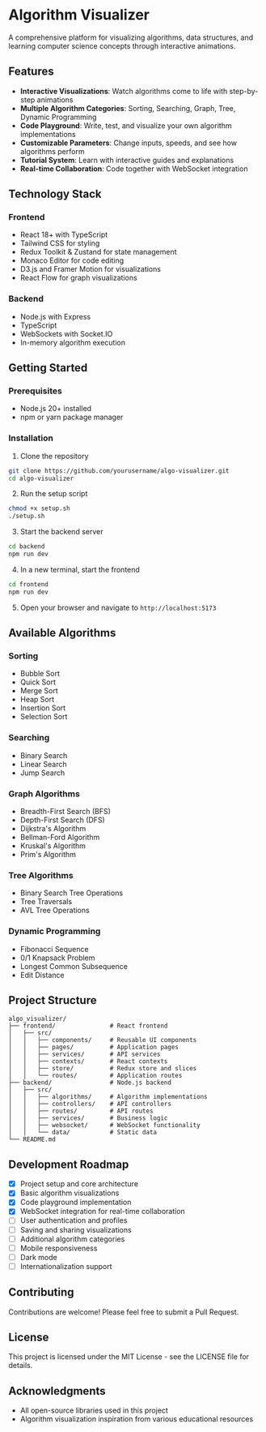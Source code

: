 # Algorithm Visualizer

A comprehensive platform for visualizing algorithms, data structures, and learning computer science concepts through interactive animations.

## Features

- **Interactive Visualizations**: Watch algorithms come to life with step-by-step animations
- **Multiple Algorithm Categories**: Sorting, Searching, Graph, Tree, Dynamic Programming
- **Code Playground**: Write, test, and visualize your own algorithm implementations
- **Customizable Parameters**: Change inputs, speeds, and see how algorithms perform
- **Tutorial System**: Learn with interactive guides and explanations
- **Real-time Collaboration**: Code together with WebSocket integration

## Technology Stack

### Frontend
- React 18+ with TypeScript
- Tailwind CSS for styling
- Redux Toolkit & Zustand for state management
- Monaco Editor for code editing
- D3.js and Framer Motion for visualizations
- React Flow for graph visualizations

### Backend
- Node.js with Express
- TypeScript
- WebSockets with Socket.IO
- In-memory algorithm execution

## Getting Started

### Prerequisites
- Node.js 20+ installed
- npm or yarn package manager

### Installation

1. Clone the repository
```bash
git clone https://github.com/yourusername/algo-visualizer.git
cd algo-visualizer
```

2. Run the setup script
```bash
chmod +x setup.sh
./setup.sh
```

3. Start the backend server
```bash
cd backend
npm run dev
```

4. In a new terminal, start the frontend
```bash
cd frontend
npm run dev
```

5. Open your browser and navigate to `http://localhost:5173`

## Available Algorithms

### Sorting
- Bubble Sort
- Quick Sort
- Merge Sort
- Heap Sort
- Insertion Sort
- Selection Sort

### Searching
- Binary Search
- Linear Search
- Jump Search

### Graph Algorithms
- Breadth-First Search (BFS)
- Depth-First Search (DFS)
- Dijkstra's Algorithm
- Bellman-Ford Algorithm
- Kruskal's Algorithm
- Prim's Algorithm

### Tree Algorithms
- Binary Search Tree Operations
- Tree Traversals
- AVL Tree Operations

### Dynamic Programming
- Fibonacci Sequence
- 0/1 Knapsack Problem
- Longest Common Subsequence
- Edit Distance

## Project Structure

```
algo_visualizer/
├── frontend/               # React frontend
│   ├── src/
│   │   ├── components/     # Reusable UI components
│   │   ├── pages/          # Application pages
│   │   ├── services/       # API services
│   │   ├── contexts/       # React contexts
│   │   ├── store/          # Redux store and slices
│   │   └── routes/         # Application routes
├── backend/                # Node.js backend
│   ├── src/
│   │   ├── algorithms/     # Algorithm implementations
│   │   ├── controllers/    # API controllers
│   │   ├── routes/         # API routes
│   │   ├── services/       # Business logic
│   │   ├── websocket/      # WebSocket functionality
│   │   └── data/           # Static data
└── README.md
```

## Development Roadmap

- [x] Project setup and core architecture
- [x] Basic algorithm visualizations
- [x] Code playground implementation
- [x] WebSocket integration for real-time collaboration
- [ ] User authentication and profiles
- [ ] Saving and sharing visualizations
- [ ] Additional algorithm categories
- [ ] Mobile responsiveness
- [ ] Dark mode
- [ ] Internationalization support

## Contributing

Contributions are welcome! Please feel free to submit a Pull Request.

## License

This project is licensed under the MIT License - see the LICENSE file for details.

## Acknowledgments

- All open-source libraries used in this project
- Algorithm visualization inspiration from various educational resources
